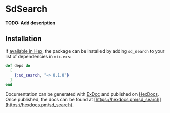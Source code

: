 # SdSearch

**TODO: Add description**

## Installation

If [available in Hex](https://hex.pm/docs/publish), the package can be installed
by adding `sd_search` to your list of dependencies in `mix.exs`:

```elixir
def deps do
  [
    {:sd_search, "~> 0.1.0"}
  ]
end
```

Documentation can be generated with [ExDoc](https://github.com/elixir-lang/ex_doc)
and published on [HexDocs](https://hexdocs.pm). Once published, the docs can
be found at [https://hexdocs.pm/sd_search](https://hexdocs.pm/sd_search).


